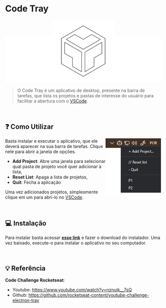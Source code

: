 # Code Tray

<img src="https://github.com/Dangocan/duka/blob/master/.github/Assets/Images/padding.png?raw=true" width="30%"/><img src="https://raw.githubusercontent.com/thiagowaib/code-tray/4181ba473389cf6a22db3db937815b0a4d864b18/assets/logo.svg" width="40%"/><img src="https://github.com/Dangocan/duka/blob/master/.github/Assets/Images/padding.png?raw=true" width="30%"/>

> O Code Tray é um aplicativo de desktop, presente na barra de tarefas, que lista os projetos e pastas de interesse do usuário para facilitar a abertura com o [VSCode](https://code.visualstudio.com "VSCode").

<br>

## ❓ Como Utilizar
<img src="https://github.com/thiagowaib/code-tray/blob/main/assets/example.png?raw=true" align="right"/>

Basta instalar e executar o aplicativo, que ele deverá aparecer na sua barra de tarefas. Clique nele para abrir a janela de opções.
* **Add Project**: Abre uma janela para selecionar qual pasta de projeto você quer adicionar à lista,
* **Reset List**: Apaga a lista de projetos,
* **Quit**: Fecha a aplicação

Uma vez adicionados projetos, simplesmente clique em um para abrí-lo no [VSCode](https://code.visualstudio.com "VSCode").

<br>

## 💻 Instalação
Para instalar basta acessar **[esse link](https://drive.google.com/file/d/1l6_GsxkpVXIITMAnTpTl1hJAaYQBZN7F/view?usp=sharing "esse link")** e fazer o download do instalador.
Uma vez baixado, execute-o para instalar o aplicativo no seu computador.

<br>

## 💡 Referência
**Code Challenge Rocketseat**:
* Youtube: https://www.youtube.com/watch?v=nznujk__7sQ
* Github: https://github.com/rocketseat-content/youtube-challenge-electron-tray